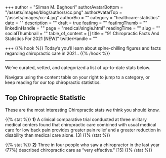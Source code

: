 +++
author = "Sliman M. Baghouri"
authorAvatarBottom = "/assets/images/blog/authors/cc.png"
authorAvatarTop = "/assets/images/cc-4.jpg"
authorBio = ""
category = "healthcare-statistics"
date = ""
description = ""
draft = true
featImg = ""
featImgThumb = ""
linkedinHandle = ""
page = "medical/single.html"
readingTime = ""
slug = ""
socialThumbnail = ""
table_of_content = []
title = "91 Chiropractic Facts And Statistics For 2021 [NEW]"
twitterHandle = ""

+++
{{% hook %}} Today’s you’ll learn about spine-chilling figures and facts regarding chiropractic care in 2021.. {{% /hook %}}

***

We’ve curated, vetted, and categorized a list of up-to-date stats below.

Navigate using the content table on your right to jump to a category, or keep reading for our top chiropractic statistics.

## Top Chiropractic Statistic

These are the most interesting Chiropractic stats we think you should know.

{{% stat %}} **1)** A clinical comparative trial conducted at three military medical centers found that chiropractic care combined with usual medical care for low back pain provides greater pain relief and a greater reduction in disability than medical care alone. \[3\] {{% /stat %}}  
  
{{% stat %}} **2)** Three in four people who saw a chiropractor in the last year (77%) described chiropractic care as “very effective."  \[15\] {{% /stat %}}